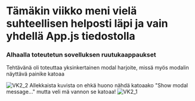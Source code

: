 # Tämäkin viikko meni vielä suhteellisen helposti läpi ja vain yhdellä App.js tiedostolla
### Alhaalla toteutetun sovelluksen ruutukaappaukset
Tehtävänä oli toteuttaa yksinkertainen modal harjoite, missä myös modalin näyttävä painike katoaa

![VK2_2](https://github.com/Sakkeyy/IN00CT08-3005-Homework/assets/127964245/c9bec105-c33c-4ac5-be9e-51e828d5b8c2)
Allekkaista kuvista on ehkä huono nähdä katoaako "Show modal message..." mutta veli mä vannon se katoaa!
![VK2_1](https://github.com/Sakkeyy/IN00CT08-3005-Homework/assets/127964245/ce4ae543-922b-44f9-96e6-9c55f06c776f)
